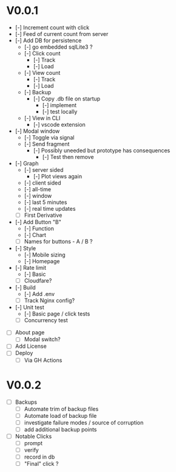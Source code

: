 # V0.0.1
- [-] Increment count with click
- [-] Feed of current count from server
- [-] Add DB for persistence 
    - [-] go embedded sqlLite3 ? 
    - [-] Click count
      - [-] Track
      - [-] Load
    - [-] View count 
      - [-] Track
      - [-] Load
    - [-] Backup
      - [-] Copy .db file on startup
        - [-] implement
        - [-] test locally
    - [-] View in CLI
      - [-] vscode extension
- [-] Modal window
  - [-] Toggle via signal
  - [-] Send fragment
    - [-] Possibly uneeded but prototype has consequences
      - [-] Test then remove  
- [-] Graph 
  - [-] server sided
    - [-] Plot views again 
  - [-] client sided
  - [-] all-time
  - [-] window 
  - [-] last 5 minutes 
  - [-] real time updates 
  - [ ] First Derivative
- [-] Add Button "B"
  - [-] Function
  - [-] Chart
  - [ ] Names for buttons - A / B ? 
- [-] Style
  - [-] Mobile sizing
  - [-] Homepage
- [-] Rate limit
  - [-] Basic
  - [ ] Cloudfare? 
- [-] Build
  - [-] Add .env
  - [ ] Track Nginx config?
- [-] Unit test
  - [-] Basic page / click tests
  - [ ] Concurrency test 
- [ ] About page
  - [ ] Modal switch? 
- [ ] Add License 
- [ ] Deploy
  - [ ] Via GH Actions

# V0.0.2
- [ ] Backups
  - [ ] Automate trim of backup files
  - [ ] Automate load of backup file
  - [ ] investigate failure modes / source of corruption
  - [ ] add additional backup points
- [ ] Notable Clicks
  - [ ] prompt
  - [ ] verify 
  - [ ] record in db
  - [ ] "Final" click ? 

